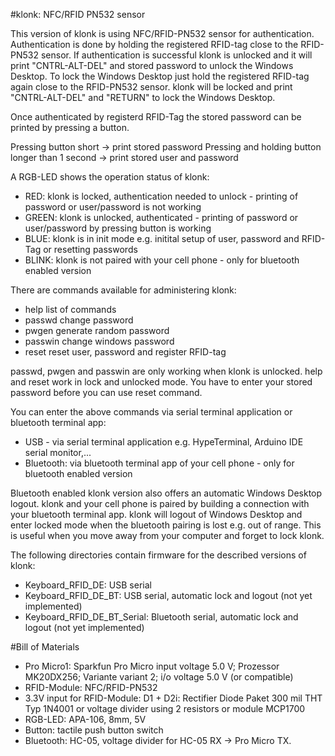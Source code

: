 #klonk: NFC/RFID PN532 sensor

This version of klonk is using NFC/RFID-PN532 sensor for authentication. Authentication is done by holding the registered RFID-tag close to the RFID-PN532 sensor.
If authentication is successful klonk is unlocked and it will print "CNTRL-ALT-DEL" and stored password to unlock the Windows Desktop. To lock the Windows Desktop 
just hold the registered RFID-tag again close to the RFID-PN532 sensor. klonk will be locked and print "CNTRL-ALT-DEL" and "RETURN" to lock the Windows Desktop. 

Once authenticated by registerd RFID-Tag the stored password can be printed by pressing a button. 

Pressing button short -> print stored password
Pressing and holding button longer than 1 second -> print stored user and password

A RGB-LED shows the operation status of klonk:

* RED: klonk is locked, authentication needed to unlock - printing of password or user/password is not working
* GREEN: klonk is unlocked, authenticated - printing of password or user/password by pressing button is working
* BLUE: klonk is in init mode e.g. initital setup of user, password and RFID-Tag or resetting passwords
* BLINK: klonk is not paired with your cell phone - only for bluetooth enabled version

There are commands available for administering klonk:

* help        list of commands
* passwd      change password
* pwgen       generate random password
* passwin     change windows password
* reset       reset user, password and register RFID-tag

passwd, pwgen and passwin are only working when klonk is unlocked. help and reset work in lock and unlocked mode. You have to enter your stored password before you can use reset command.

You can enter the above commands via serial terminal application or bluetooth terminal app:

* USB - via serial terminal application e.g. HypeTerminal, Arduino IDE serial monitor,...
* Bluetooth: via bluetooth terminal app of your cell phone - only for bluetooth enabled version

Bluetooth enabled klonk version also offers an automatic Windows Desktop logout. klonk and your cell phone is paired by building a connection with your bluetooth terminal app. klonk
will logout of Windows Desktop and enter locked mode when the bluetooth pairing is lost e.g. out of range. This is useful when you move away from your computer and forget to lock klonk.

The following directories contain firmware for the described versions of klonk:

* Keyboard_RFID_DE: USB serial
* Keyboard_RFID_DE_BT: USB serial, automatic lock and logout (not yet implemented)
* Keyboard_RFID_DE_BT_Serial: Bluetooth serial, automatic lock and logout (not yet implemented)

#Bill of Materials
* Pro Micro1: Sparkfun Pro Micro input voltage 5.0 V; Prozessor MK20DX256; Variante variant 2; i/o voltage 5.0 V (or compatible)
* RFID-Module: NFC/RFID-PN532
* 3.3V input for RFID-Module: D1 + D2i: Rectifier Diode Paket 300 mil THT Typ 1N4001 or voltage divider using 2 resistors or module MCP1700
* RGB-LED: APA-106, 8mm, 5V
* Button: tactile push button switch
* Bluetooth: HC-05, voltage divider for HC-05 RX -> Pro Micro TX.

